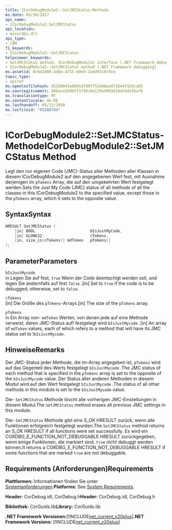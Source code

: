 ```yaml
---
title: ICorDebugModule2::SetJMCStatus-Methode
ms.date: 03/30/2017
api_name:
- ICorDebugModule2.SetJMCStatus
api_location:
- mscordbi.dll
api_type:
- COM
f1_keywords:
- ICorDebugModule2::SetJMCStatus
helpviewer_keywords:
- SetJMCStatus method, ICorDebugModule2 interface [.NET Framework debugging]
- ICorDebugModule2::SetJMCStatus method [.NET Framework debugging]
ms.assetid: 8c6d2089-4dbb-4715-b9e9-2a4491c8c9ce
topic_type:
- apiref
ms.openlocfilehash: d5109043a8601d7997f52e88ea472644f1b9ca03
ms.sourcegitcommit: 488aced39b5f374bc0a139a4993616a54d15baf0
ms.translationtype: MT
ms.contentlocale: de-DE
ms.lasthandoff: 05/12/2020
ms.locfileid: "83208784"
---
```

# <a name="icordebugmodule2setjmcstatus-method"></a><span data-ttu-id="5e2ca-102">ICorDebugModule2::SetJMCStatus-Methode</span><span class="sxs-lookup"><span data-stu-id="5e2ca-102">ICorDebugModule2::SetJMCStatus Method</span></span>
<span data-ttu-id="5e2ca-103">Legt den nur eigenen Code (JMC)-Status aller Methoden aller Klassen in diesem ICorDebugModule2 auf den angegebenen Wert fest, mit Ausnahme derjenigen im `pTokens` Array, die auf den umgekehrten Wert festgelegt werden.</span><span class="sxs-lookup"><span data-stu-id="5e2ca-103">Sets the Just My Code (JMC) status of all methods of all the classes in this ICorDebugModule2 to the specified value, except those in the `pTokens` array, which it sets to the opposite value.</span></span>  
  
## <a name="syntax"></a><span data-ttu-id="5e2ca-104">Syntax</span><span class="sxs-lookup"><span data-stu-id="5e2ca-104">Syntax</span></span>  
  
```cpp  
HRESULT SetJMCStatus (  
    [in] BOOL                        bIsJustMyCode,  
    [in] ULONG32                     cTokens,  
    [in, size_is(cTokens)] mdToken   pTokens[]  
);  
```  
  
## <a name="parameters"></a><span data-ttu-id="5e2ca-105">Parameter</span><span class="sxs-lookup"><span data-stu-id="5e2ca-105">Parameters</span></span>  
 `bIsJustMycode`  
 <span data-ttu-id="5e2ca-106">in Legen Sie auf fest, `true` Wenn der Code deentschlgt werden soll, und legen Sie andernfalls auf fest `false` .</span><span class="sxs-lookup"><span data-stu-id="5e2ca-106">[in] Set to `true` if the code is to be debugged; otherwise, set to `false`.</span></span>  
  
 `cTokens`  
 <span data-ttu-id="5e2ca-107">[in] Die Größe des `pTokens`-Arrays.</span><span class="sxs-lookup"><span data-stu-id="5e2ca-107">[in] The size of the `pTokens` array.</span></span>  
  
 `pTokens`  
 <span data-ttu-id="5e2ca-108">in Ein Array von- `mdToken` Werten, von denen jede auf eine Methode verweist, deren JMC-Status auf! festgelegt wird `bIsJustMycode` .</span><span class="sxs-lookup"><span data-stu-id="5e2ca-108">[in] An array of `mdToken` values, each of which refers to a method that will have its JMC status set to !`bIsJustMycode`.</span></span>  
  
## <a name="remarks"></a><span data-ttu-id="5e2ca-109">Hinweise</span><span class="sxs-lookup"><span data-stu-id="5e2ca-109">Remarks</span></span>  
 <span data-ttu-id="5e2ca-110">Der JMC-Status jeder Methode, die im-Array angegeben ist, `pTokens` wird auf das Gegenteil des-Werts festgelegt `bIsJustMycode` .</span><span class="sxs-lookup"><span data-stu-id="5e2ca-110">The JMC status of each method that is specified in the `pTokens` array is set to the opposite of the `bIsJustMycode` value.</span></span> <span data-ttu-id="5e2ca-111">Der Status aller anderen Methoden in diesem Modul wird auf den Wert festgelegt `bIsJustMycode` .</span><span class="sxs-lookup"><span data-stu-id="5e2ca-111">The status of all other methods in this module is set to the `bIsJustMycode` value.</span></span>  
  
 <span data-ttu-id="5e2ca-112">Die- `SetJMCStatus` Methode löscht alle vorherigen JMC-Einstellungen in diesem Modul.</span><span class="sxs-lookup"><span data-stu-id="5e2ca-112">The `SetJMCStatus` method erases all previous JMC settings in this module.</span></span>  
  
 <span data-ttu-id="5e2ca-113">Die- `SetJMCStatus` Methode gibt eine S_OK HRESULT zurück, wenn alle Funktionen erfolgreich festgelegt wurden.</span><span class="sxs-lookup"><span data-stu-id="5e2ca-113">The `SetJMCStatus` method returns an S_OK HRESULT if all functions were set successfully.</span></span> <span data-ttu-id="5e2ca-114">Es wird ein CORDBG_E_FUNCTION_NOT_DEBUGGABLE HRESULT zurückgegeben, wenn einige Funktionen, die markiert sind, `true` nicht debuggt werden können.</span><span class="sxs-lookup"><span data-stu-id="5e2ca-114">It returns a CORDBG_E_FUNCTION_NOT_DEBUGGABLE HRESULT if some functions that are marked `true` are not debuggable.</span></span>  
  
## <a name="requirements"></a><span data-ttu-id="5e2ca-115">Requirements (Anforderungen)</span><span class="sxs-lookup"><span data-stu-id="5e2ca-115">Requirements</span></span>  
 <span data-ttu-id="5e2ca-116">**Plattformen:** Informationen finden Sie unter [Systemanforderungen](../../get-started/system-requirements.md).</span><span class="sxs-lookup"><span data-stu-id="5e2ca-116">**Platforms:** See [System Requirements](../../get-started/system-requirements.md).</span></span>  
  
 <span data-ttu-id="5e2ca-117">**Header:** CorDebug.idl, CorDebug.h</span><span class="sxs-lookup"><span data-stu-id="5e2ca-117">**Header:** CorDebug.idl, CorDebug.h</span></span>  
  
 <span data-ttu-id="5e2ca-118">**Bibliothek:** CorGuids.lib</span><span class="sxs-lookup"><span data-stu-id="5e2ca-118">**Library:** CorGuids.lib</span></span>  
  
 <span data-ttu-id="5e2ca-119">**.NET Framework Versionen:**[!INCLUDE[net_current_v20plus](../../../../includes/net-current-v20plus-md.md)]</span><span class="sxs-lookup"><span data-stu-id="5e2ca-119">**.NET Framework Versions:** [!INCLUDE[net_current_v20plus](../../../../includes/net-current-v20plus-md.md)]</span></span>
